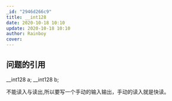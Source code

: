 ```yaml
---
_id: "2946d266c9"
title: __int128
date: 2020-10-18 10:10
update: 2020-10-18 10:10
author: Rainboy
cover: 
---
```


## 问题的引用

__int128 a;
__int128 b;

不能读入与读出,所以要写一个手动的输入输出，手动的读入就是快读。


